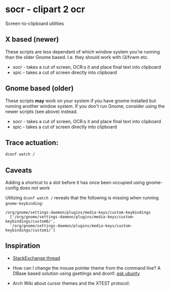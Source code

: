 # socr - clipart 2 ocr

Screen-to-clipboard utilities

## X based (newer)

These scripts are less dependant of which window system you're running than
the older Gnome based. I.e. they should work with i3/fvwm etc.

* xocr - takes a cut of screen, OCR:s it and place final text into clipboard
* xpic - takes a cut of screen directly into clipboard

## Gnome based (older)
These scripts **may** work on your system if you have gnome installed but running
another window system. If you don't run Gnome, consider using the newer scripts
(see above) instead.

* socr - takes a cut of screen, OCR:s it and place final text into clipboard
* spic - takes a cut of screen directly into clipboard

## Trace actuation:

```bash
dconf watch /
```

## Caveats

Adding a shortcut to a slot before it has once been occupied using
gnome-config does not work

Utilizing `dconf watch /` reveals that the following is missing when running
`gnome-keybinding`:

```
/org/gnome/settings-daemon/plugins/media-keys/custom-keybindings
  ['/org/gnome/settings-daemon/plugins/media-keys/custom-keybindings/custom0/',
  '/org/gnome/settings-daemon/plugins/media-keys/custom-keybindings/custom1/']
```


## Inspiration

* [StackExchange thread](https://askubuntu.com/questions/280475/how-can-instantaneously-extract-text-from-a-screen-area-using-ocr-tools)

* How can I change the mouse pointer theme from the command line?
 A DBase based solution using gsettings and dconf:
  [ask ubunty](https://askubuntu.com/questions/933073/how-can-i-change-the-mouse-pointer-theme-from-the-command-line)

* Arch Wiki about cursor themes and the XTEST protocol:
[](https://wiki.archlinux.org/index.php/Cursor_themes)
